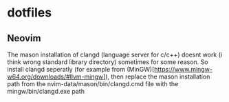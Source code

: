 # dotfiles

## Neovim
The mason installation of clangd (language server for c/c++) doesnt work (i think wrong standard library directory) sometimes for some reason.
So install clangd seperatly (for example from (MinGW)[https://www.mingw-w64.org/downloads/#llvm-mingw]),
then replace the mason installation path from the nvim-data/mason/bin/clangd.cmd file with the mingw/bin/clangd.exe path
